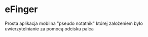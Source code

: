 # eFinger
Prosta aplikacja mobilna "pseudo notatnik"
której założeniem było uwierzytelnianie za pomocą odcisku palca
